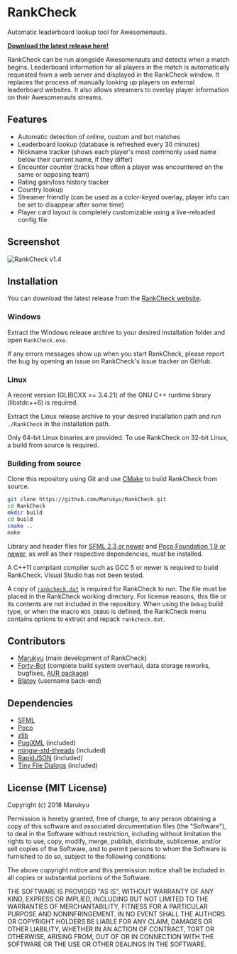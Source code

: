 # RankCheck

Automatic leaderboard lookup tool for Awesomenauts.

**[Download the latest release here!](https://rankcheck.marukyu.de/)**

RankCheck can be run alongside Awesomenauts and detects when a match begins. Leaderboard information for all players in
the match is automatically requested from a web server and displayed in the RankCheck window. It replaces the process
of manually looking up players on external leaderboard websites. It also allows streamers to overlay player information
on their Awesomenauts streams.

## Features

* Automatic detection of online, custom and bot matches
* Leaderboard lookup (database is refreshed every 30 minutes)
* Nickname tracker (shows each player's most commonly used name below their current name, if they differ)
* Encounter counter (tracks how often a player was encountered on the same or opposing team)
* Rating gain/loss history tracker
* Country lookup
* Streamer friendly (can be used as a color-keyed overlay, player info can be set to disappear after some time)
* Player card layout is completely customizable using a live-reloaded config file

## Screenshot

![RankCheck v1.4](https://i.imgur.com/ZCttB1v.png)

## Installation

You can download the latest release from the [RankCheck website](https://rankcheck.marukyu.de/).

### Windows

Extract the Windows release archive to your desired installation folder and open `RankCheck.exe`.

If any errors messages show up when you start RankCheck, please report the bug by opening an issue on RankCheck's issue
tracker on GitHub.

### Linux

A recent version (GLIBCXX >= 3.4.21) of the GNU C++ runtime library (libstdc++6) is required.

Extract the Linux release archive to your desired installation path and run `./RankCheck` in the installation path.

Only 64-bit Linux binaries are provided. To use RankCheck on 32-bit Linux, a build from source is required.

### Building from source

Clone this repository using Git and use [CMake](https://cmake.org) to build RankCheck from source.

```sh
git clone https://github.com/Marukyu/RankCheck.git
cd RankCheck
mkdir build
cd build
cmake ..
make
```

Library and header files for [SFML 2.3 or newer](https://sfml-dev.org) and [Poco Foundation 1.9 or
newer](https://pocoproject.org/), as well as their respective dependencies, must be installed.

A C++11 compliant compiler such as GCC 5 or newer is required to build RankCheck. Visual Studio has not been tested.

A copy of [`rankcheck.dat`](https://rankcheck.marukyu.de/files/rankcheck.dat) is required for RankCheck to run. The
file must be placed in the RankCheck working directory. For license reasons, this file or its contents are not included
in the repository. When using the `Debug` build type, or when the macro `WOS_DEBUG` is defined, the RankCheck menu
contains options to extract and repack `rankcheck.dat`.

## Contributors

* [Marukyu](https://github.com/Marukyu) (main development of RankCheck)
* [Forty-Bot](https://github.com/Forty-Bot) (complete build system overhaul, data storage reworks, bugfixes,
[AUR package](https://aur.archlinux.org/packages/rankcheck/))
* [Blatoy](https://github.com/Blatoy) (username back-end)

## Dependencies

* [SFML](https://sfml-dev.org)
* [Poco](https://pocoproject.org/)
* [zlib](https://www.zlib.net/)
* [PugiXML](https://pugixml.org/) (included)
* [mingw-std-threads](https://github.com/meganz/mingw-std-threads) (included)
* [RapidJSON](http://rapidjson.org/) (included)
* [Tiny File Dialogs](https://sourceforge.net/projects/tinyfiledialogs/) (included)

## License (MIT License)

Copyright (c) 2018 Marukyu

Permission is hereby granted, free of charge, to any person obtaining a copy of this software and associated
documentation files (the "Software"), to deal in the Software without restriction, including without limitation the
rights to use, copy, modify, merge, publish, distribute, sublicense, and/or sell copies of the Software, and to permit
persons to whom the Software is furnished to do so, subject to the following conditions:

The above copyright notice and this permission notice shall be included in all copies or substantial portions of the
Software.

THE SOFTWARE IS PROVIDED "AS IS", WITHOUT WARRANTY OF ANY KIND, EXPRESS OR IMPLIED, INCLUDING BUT NOT LIMITED TO THE
WARRANTIES OF MERCHANTABILITY, FITNESS FOR A PARTICULAR PURPOSE AND NONINFRINGEMENT. IN NO EVENT SHALL THE AUTHORS OR
COPYRIGHT HOLDERS BE LIABLE FOR ANY CLAIM, DAMAGES OR OTHER LIABILITY, WHETHER IN AN ACTION OF CONTRACT, TORT OR
OTHERWISE, ARISING FROM, OUT OF OR IN CONNECTION WITH THE SOFTWARE OR THE USE OR OTHER DEALINGS IN THE SOFTWARE.
